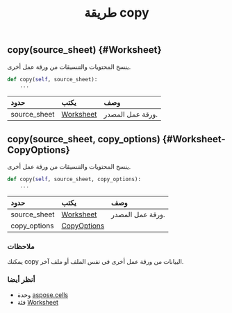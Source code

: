 ﻿---
title: طريقة copy
second_title: Aspose.Cells for Python via .NET API المراجع
description:
type: docs
weight: 110
url: /ar/python-net/aspose.cells/worksheet/copy/
is_root: false
---
##  copy(source_sheet) {#Worksheet}
ينسخ المحتويات والتنسيقات من ورقة عمل أخرى.



```python
def copy(self, source_sheet):
    ...
```


| حدود| يكتب| وصف|
| :- | :- | :- |
| source_sheet | [Worksheet](/cells/ar/python-net/aspose.cells/worksheet) | ورقة عمل المصدر.|


##  copy(source_sheet, copy_options) {#Worksheet-CopyOptions}
ينسخ المحتويات والتنسيقات من ورقة عمل أخرى.



```python
def copy(self, source_sheet, copy_options):
    ...
```


| حدود| يكتب| وصف|
| :- | :- | :- |
| source_sheet | [Worksheet](/cells/ar/python-net/aspose.cells/worksheet) | ورقة عمل المصدر.|
| copy_options | [CopyOptions](/cells/ar/python-net/aspose.cells/copyoptions) |  |
###  ملاحظات

يمكنك copy البيانات من ورقة عمل أخرى في نفس الملف أو ملف آخر.


###  أنظر أيضا

* وحدة [aspose.cells](../../)
* فئة [Worksheet](/cells/ar/python-net/aspose.cells/worksheet)

